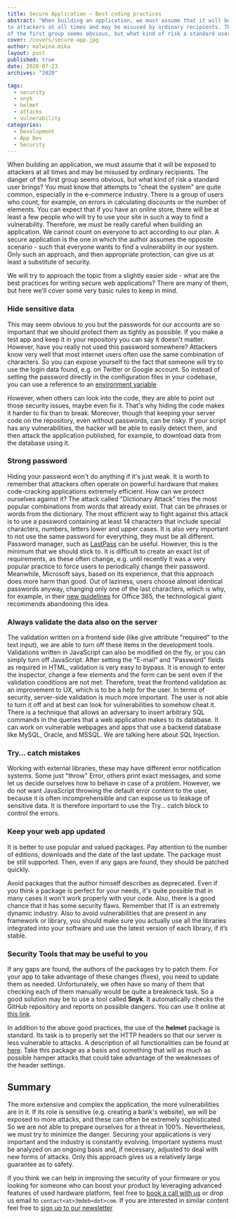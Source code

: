 ```yaml
---
title: Secure Application – Best coding practices
abstract: "When building an application, we must assume that it will be exposed
to attackers at all times and may be misused by ordinary recipients. The danger
of the first group seems obvious, but what kind of risk a standard user brings?"
cover: /covers/secure-app.jpg
author: malwina.mika
layout: post
published: true
date: 2020-07-23
archives: "2020"

tags:
  - security
  - snyk
  - helmet
  - attacks
  - vulnerability
categories:
  - Development
  - App Dev
  - Security
---
```


When building an application, we must assume that it will be exposed to
attackers at all times and may be misused by ordinary recipients. The danger of
the first group seems obvious, but what kind of risk a standard user brings? You
must know that attempts to "cheat the system" are quite common, especially in
the e-commerce industry. There is a group of users who count, for example, on
errors in calculating discounts or the number of elements. You can expect that
if you have an online store, there will be at least a few people who will try to
use your site in such a way to find a vulnerability. Therefore, we must be
really careful when building an application. We cannot count on everyone to act
according to our plan. A secure application is the one in which the author
assumes the opposite scenario - such that everyone wants to find a vulnerability
in our system. Only such an approach, and then appropriate protection, can give
us at least a substitute of security.

We will try to approach the topic from a slightly easier side - what are the
best practices for writing secure web applications? There are many of them, but
here we'll cover some very basic rules to keep in mind.

### Hide sensitive data

This may seem obvious to you but the passwords for our accounts are so important
that we should protect them as tightly as possible. If you make a test app and
keep it in your repository you can say it doesn't matter. However, have you
really not used this password somewhere? Attackers know very well that most
internet users often use the same combination of characters. So you can expose
yourself to the fact that someone will try to use the login data found, e.g. on
Twitter or Google account. So instead of setting the password directly in the
configuration files in your codebase, you can use a reference to an [environment
variable](https://docs.microsoft.com/en-us/aspnet/core/security/app-secrets?view=aspnetcore-3.1&tabs=windows/)

However, when others can look into the code, they are able to point out those
security issues, maybe even fix it. That's why hiding the code makes it harder
to fix than to break. Moreover, though that keeping your server code on the
repository, even without passwords, can be risky. If your script has any
vulnerabilities, the hacker will be able to easily detect them, and then attack
the application published, for example, to download data from the database using
it.

### Strong password

Hiding your password won't do anything if it's just weak. It is worth to
remember that attackers often operate on powerful hardware that makes
code-cracking applications extremely efficient. How can we protect ourselves
against it? The attack called "Dictionary Attack" tries the most popular
combinations from words that already exist. That can be phrases or words from
the dictionary. The most efficient way to fight against this attack is to use a
password containing at least 14 characters that include special characters,
numbers, letters lower and upper cases. It is also very important to not use the
same password for everything, they must be all different. Password manager, such
as
[LastPass](https://blog.lastpass.com/2018/01/sites-protect-password-manager.html/)
can be useful. However, this is the minimum that we should stick to. It is
difficult to create an exact list of requirements, as these often change, e.g.
until recently it was a very popular practice to force users to periodically
change their password. Meanwhile, Microsoft says, based on its experience, that
this approach does more harm than good. Out of laziness, users choose almost
identical passwords anyway, changing only one of the last characters, which is
why, for example, in their [new
guidelines](https://docs.microsoft.com/en-us/microsoft-365/admin/misc/password-policy-recommendations?view=o365-worldwide/)
for Office 365, the technological giant recommends abandoning this idea.


### Always validate the data also on the server

The validation written on a frontend side (like give attribute "required" to the
text input), we are able to turn off these items in the development tools.
Validations written in JavaScript can also be modified on the fly, or you can
simply turn off JavaScript. After setting the "E-mail" and "Password" fields as
required in HTML, validation is very easy to bypass. It is enough to enter the
inspector, change a few elements and the form can be sent even if the validation
conditions are not met. Therefore, treat the frontend validation as an
improvement to UX, which is to be a help for the user. In terms of security,
server-side validation is much more important. The user is not able to turn it
off and at best can look for vulnerabilities to somehow cheat it. There is a
technique that allows an adversary to insert arbitrary SQL commands in the
queries that a web application makes to its database. It can work on vulnerable
webpages and apps that use a backend database like MySQL, Oracle, and MSSQL. We
are talking here about SQL Injection.

### Try… catch mistakes

Working with external libraries, these may have different error notification
systems. Some just "throw" Error, others print exact messages, and some let us
decide ourselves how to behave in case of a problem. However, we do not want
JavaScript throwing the default error content to the user, because it is often
incomprehensible and can expose us to leakage of sensitive data. It is therefore
important to use the Try… catch block to control the errors.

### Keep your web app updated

It is better to use popular and valued packages. Pay attention to the number of
editions, downloads and the date of the last update. The package must be still
supported. Then, even if any gaps are found, they should be patched quickly.

Avoid packages that the author himself describes as deprecated. Even if you
think a package is perfect for your needs, it's quite possible that in many
cases it won't work properly with your code. Also, there is a good chance that
it has some security flaws. Remember that IT is an extremely dynamic industry.
Also to avoid vulnerabilities that are present in any framework or library, you
should make sure you actually use all the libraries integrated into your
software and use the latest version of each library, if it’s stable.

### Security Tools that may be useful to you

If any gaps are found, the authors of the packages try to patch them. For your
app to take advantage of these changes (fixes), you need to update them as
needed. Unfortunately, we often have so many of them that checking each of them
manually would be quite a breakneck task. So a good solution may be to use a
tool called **Snyk**. It automatically checks the GitHub repository and reports
on possible dangers. You can use it online at [this
link](https://snyk.io/test/).

In addition to the above good practices, the use of the **helmet** package is
standard. Its task is to properly set the HTTP headers so that our server is
less vulnerable to attacks. A description of all functionalities can be found at
[here](https://helmetjs.github.io/). Take this package as a basis and something
that will as much as possible hamper attacks that could take advantage of the
weaknesses of the header settings.

## Summary

The more extensive and complex the application, the more vulnerabilities are in
it. If its role is sensitive (e.g. creating a bank's website), we will be
exposed to more attacks, and these can often be extremely sophisticated. So we
are not able to prepare ourselves for a threat in 100%. Nevertheless, we must
try to minimize the danger. Securing your applications is very important and the
industry is constantly evolving. Important systems must be analyzed on an
ongoing basis and, if necessary, adjusted to deal with new forms of attacks.
Only this approach gives us a relatively large guarantee as to safety.

If you think we can help in improving the security of your firmware or you
looking for someone who can boost your product by leveraging advanced features
of used hardware platform, feel free to [book a call with
us](https://calendly.com/3mdeb/consulting-remote-meeting) or drop us email to
`contact<at>3mdeb<dot>com`. If you are interested in similar content feel free
to [sign up to our newsletter](http://eepurl.com/doF8GX)
